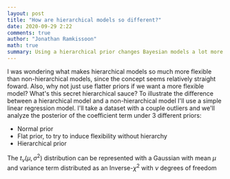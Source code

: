 ```yaml
---
layout: post
title: "How are hierarchical models so different?"
date: 2020-09-29 2:22
comments: true
author: "Jonathan Ramkissoon"
math: true
summary: Using a hierarchical prior changes Bayesian models a lot more than it initially appears. Here I explore why
---
```


I was wondering what makes hierarchical models so much more flexible than non-hierarchical models, since the concept seems relatively straight foward. Also, why not just use flatter priors if we want a more flexible model? What's this secret hierarchical sauce?
To illustrate the difference between a hierarchical model and a non-hierarchical model I'll use a simple linear regression model. I'll take a dataset with a couple outliers and we'll analyze the posterior of the coefficient term under 3 different priors:

- Normal prior
- Flat prior, to try to induce flexibility without hierarchy
- Hierarchical prior

The $t_{\nu}(\mu, \sigma^2)$ distribution can be represented with a Gaussian with mean $\mu$ and variance term distributed as an Inverse-$\chi^2$ with $\nu$ degrees of freedom
